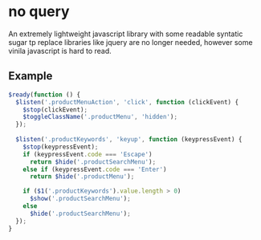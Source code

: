 # no query
An extremely lightweight javascript library with some readable syntatic sugar tp replace libraries like jquery are no longer needed, however some vinila javascript is hard to read.

## Example
```javascript
$ready(function () {
  $listen('.productMenuAction', 'click', function (clickEvent) {
    $stop(clickEvent);
    $toggleClassName('.productMenu', 'hidden');
  });
  
  $listen('.productKeywords', 'keyup', function (keypressEvent) {
    $stop(keypressEvent);
    if (keypressEvent.code === 'Escape')
      return $hide('.productSearchMenu');
    else if (keypressEvent.code === 'Enter')
      return $hide('.productMenu');

    if ($1('.productKeywords').value.length > 0)
      $show('.productSearchMenu');
    else
      $hide('.productSearchMenu');
  });
}
```
